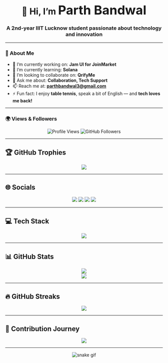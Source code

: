 <h1 align="center"><strong>👋 Hi, I’m <span style="font-size:40px">Parth Bandwal</span></strong></h1>

<h3 align="center">A 2nd-year IIIT Lucknow student passionate about technology and innovation</h3>

---

### 📌 About Me

- 🔭 I’m currently working on: **Jam UI for JoinMarket**  
- 🌱 I’m currently learning: **Solana**  
- 👯 I’m looking to collaborate on: **QrifyMe**  
- 💬 Ask me about: **Collaboration, Tech Support**  
- 📫 Reach me at: **[parthbandwal3@gmail.com](mailto:parthbandwal3@gmail.com)**  
- ⚡ Fun fact: I enjoy **table tennis**, speak a bit of English — and **tech loves me back!**

---

### 🌍 Views & Followers
<p align="center">
  <img src="https://komarev.com/ghpvc/?username=parrth20&label=Profile%20views&color=0e75b6&style=flat" alt="Profile Views" />
  <img src="https://img.shields.io/github/followers/parrth20?label=Followers&style=social" alt="GitHub Followers" />
</p>

---

## 🏆 GitHub Trophies
<p align="center">
  <img src="https://github-profile-trophy.vercel.app/?username=parrth20&theme=radical&margin-w=10&no-bg=true&no-frame=true" />
</p>

---

## 🌐 Socials
<p align="center">
  <a href="https://instagram.com/parrth20"><img src="https://img.shields.io/badge/Instagram-%23E4405F.svg?logo=Instagram&logoColor=white" /></a>
  <a href="https://linkedin.com/in/parrth20"><img src="https://img.shields.io/badge/LinkedIn-%230077B5.svg?logo=linkedin&logoColor=white" /></a>
  <a href="https://x.com/parrth18"><img src="https://img.shields.io/badge/X-black.svg?logo=X&logoColor=white" /></a>
  <a href="mailto:parthbandwal3@gmail.com"><img src="https://img.shields.io/badge/Gmail-D14836.svg?logo=gmail&logoColor=white" /></a>
</p>

---

## 💻 Tech Stack
<p align="center">
  <img src="https://skillicons.dev/icons?i=cpp,c,css,html,js,ts,java,dart,latex,rust,solidity,bash,aws,gcp,angular,django,express,fastapi,ejs,flutter,flask,nextjs,nodejs,npm,react,redux,solidjs,tailwind,threejs,vite,vue,web3,webpack,yarn,firebase,mysql,postgres,prisma,figma,canva,blender,framer,github,gitlab,git,powershell" />
</p>

---

## 📊 GitHub Stats
<p align="center">
  <img src="https://github-readme-stats.vercel.app/api/top-langs/?username=parrth20&layout=compact&theme=radical" />
  <br/>
  <img src="https://github-readme-stats.vercel.app/api?username=parrth20&show_icons=true&theme=radical" />
</p>

---

## 🔥 GitHub Streaks
<p align="center">
  <img src="https://github-readme-streak-stats.herokuapp.com/?user=parrth20&theme=radical&hide_border=true" />
</p>

---

## 🌟 Contribution Journey
<p align="center">
  <img src="https://github-readme-activity-graph.vercel.app/graph?username=parrth20&theme=github-compact&radius=16&area=true" />
</p>

---

<p align="center">
  <img src="https://github.com/parrth20/parrth20/raw/output/github-contribution-grid-snake.svg" alt="snake gif" />
</p>
